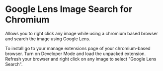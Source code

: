 # Google Lens Image Search for Chromium
Allows you to right click any image while using a chromium based browser and search the image using Google Lens.

To install go to your manage extensions page of your chromium-based browser.
Turn on Developer Mode and load the unpacked extension.
Refresh your browser and right click on any image to select "Google Lens Search".
